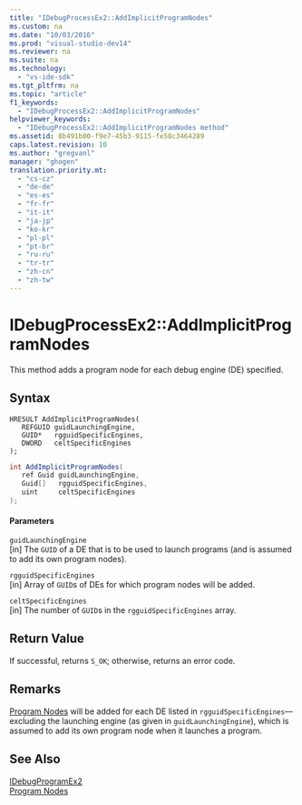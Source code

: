 ```yaml
---
title: "IDebugProcessEx2::AddImplicitProgramNodes"
ms.custom: na
ms.date: "10/03/2016"
ms.prod: "visual-studio-dev14"
ms.reviewer: na
ms.suite: na
ms.technology: 
  - "vs-ide-sdk"
ms.tgt_pltfrm: na
ms.topic: "article"
f1_keywords: 
  - "IDebugProcessEx2::AddImplicitProgramNodes"
helpviewer_keywords: 
  - "IDebugProcessEx2::AddImplicitProgramNodes method"
ms.assetid: 8b491b00-f9e7-45b3-9115-fe58c3464289
caps.latest.revision: 10
ms.author: "gregvanl"
manager: "ghogen"
translation.priority.mt: 
  - "cs-cz"
  - "de-de"
  - "es-es"
  - "fr-fr"
  - "it-it"
  - "ja-jp"
  - "ko-kr"
  - "pl-pl"
  - "pt-br"
  - "ru-ru"
  - "tr-tr"
  - "zh-cn"
  - "zh-tw"
---
```

# IDebugProcessEx2::AddImplicitProgramNodes
This method adds a program node for each debug engine (DE) specified.  
  
## Syntax  
  
```cpp#  
HRESULT AddImplicitProgramNodes(  
   REFGUID guidLaunchingEngine,  
   GUID*   rgguidSpecificEngines,  
   DWORD   celtSpecificEngines  
);  
```  
  
```c#  
int AddImplicitProgramNodes(  
   ref Guid guidLaunchingEngine,  
   Guid[]   rgguidSpecificEngines,  
   uint     celtSpecificEngines  
);  
```  
  
#### Parameters  
 `guidLaunchingEngine`  
 [in] The `GUID` of a DE that is to be used to launch programs (and is assumed to add its own program nodes).  
  
 `rgguidSpecificEngines`  
 [in] Array of `GUID`s of DEs for which program nodes will be added.  
  
 `celtSpecificEngines`  
 [in] The number of `GUID`s in the `rgguidSpecificEngines` array.  
  
## Return Value  
 If successful, returns `S_OK`; otherwise, returns an error code.  
  
## Remarks  
 [Program Nodes](../extensibility/program-nodes.md) will be added for each DE listed in `rgguidSpecificEngines`—excluding the launching engine (as given in `guidLaunchingEngine`), which is assumed to add its own program node when it launches a program.  
  
## See Also  
 [IDebugProgramEx2](../extensibility/idebugprogramex2.md)   
 [Program Nodes](../extensibility/program-nodes.md)